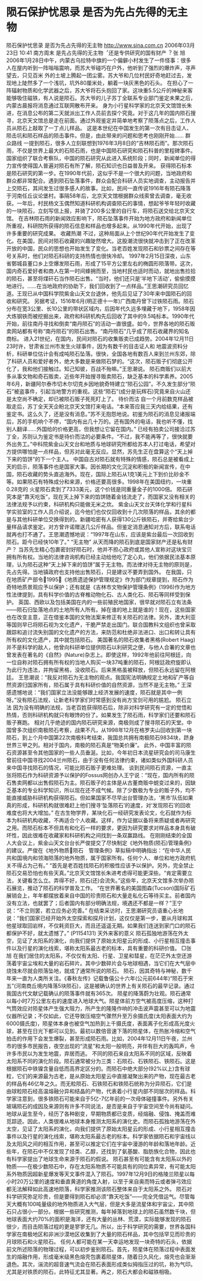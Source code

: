 # 陨石保护忧思录 是否为先占先得的无主物

陨石保护忧思录 是否为先占先得的无主物
http://www.sina.com.cn 2006年03月23日 10:41 南方周末
是先占先得的无主物︐还是专供研究的国有财产︖
张 旭
2006年1月28日中午，内蒙古乌拉特中旗的一个偏僻小村发生了一件怪事：很多人在屋内听到一阵嗡嗡震响，而苏大爷碰巧在户外，他听到了强烈的爆炸声，寻声望去，只见百米
外的土坡上腾起一团尘雾。苏大爷和几位村民好奇地赶过去，发现地上陡然多了一个浅坑，坑外80厘米处，躺着一块灰黑色的石头。
在担心了一阵辐射物质和化学武器之后，苏大爷将石头抱回了家。这块重5.5公斤的神秘来客能够吸住磁铁，有人说是陨石。苏大爷的儿子苏丁全联系专业部门鉴定未果之后，内蒙古晨报将消息通过互联网散布开来。
身为小行星科学家的北京天文馆馆长朱进，在消息公布的第二天就派出工作人员前去探个究竟。对于这几年的国内陨石搜寻，北京天文馆总是走在前面。通过外观鉴定并简单地考察了陨落点之后，工作人员从陨石上敲取了一丁点儿样品。
这是本世纪在中国发生的第一次有目击证人、陨击坑和陨石样品的陨击事件。但是，由此带来的问题和思考也刚刚开始……
群众路线
一提到陨石，很多人立刻联想到1976年3月8日的“吉林陨石雨”。那次陨石雨，不仅是世界上最大的石陨石雨，也是中国陨石研究和陨石科普的里程碑事件。国家组织了联合考察队，中国的陨石研究从此进入系统阶段；同时，新闻单位的得力宣传使得国人普遍对陨石有所了解，陨石知识也日益普及开来。
获得陨石标本是陨石研究的第一步。在1990年代前，这似乎不是一个很大的问题，当地政府和群众都非常配合。遇到陨石坠落事件，群众会配合科研人员实地调查，主动报告并上交陨石，其间发生过很多感人的故事。比如，民间一直传说1916年有陨石降落于河南任丘议论堡村。事隔58年后，北京天文馆根据群众线索曾去调查，毫无收获。一年后，村民杨文玉偶然知道科研机构调查陨石的事情，想起爷爷年轻时收藏的一块陨石，立刻写信上报，并骑了200多公里的自行车，将陨石送交给北京天文馆。
在吉林陨石雨的新闻效应影响下，陨石坠落事件开始为地方政府和新闻单位所重视，科研院所获得的陨石信息和样品也增多起来。从1990年代开始，出现了许多重要的研究成果。
收藏热潮
不过，这种局面从上个世纪90年代开始发生了变化。在美国，民间对陨石收藏的兴趣陡然增大。这股潮流很快就冲击到了正在改革开放的中国，民众的思想也开始发生了变化。当老百姓发现陨石和钞票之间存在等号关系时，他们对陨石科研的支持热情也很快冷却。
1997年2月15日深夜，山东省鄄城县董口乡上空爆发陨石雨，形成了15平方公里左右的椭圆形陨落带。这次，国内奇石爱好者和商人在第一时间蜂拥而至，当地村民也适时而动，就地出售捡拾的陨石，甚至将煤矸石当作陨石出售。“当时，他们还只是‘半地下活动’，偷偷摸摸地进行。……在当地政府的协助下，我们回收到了一点样品。”王思潮研究员回忆道。王现已从中国科学院紫金山天文台退休，他先后见证了30年来中国陨石的回收和研究。
另据考证，1516年6月(明正德十一年)广西南丹曾下过铁陨石雨。陨石分布在宽3公里、长10公里的带状区域内，后因年代久远多埋藏于地下，1958年因大炼钢铁而被挖掘出来，政府和科研机构先后回收了其中的9.5吨标本。1990年代开始，前往南丹寻找和倒卖“南丹陨石”的活动一直很盛。如今，世界各地的陨石贩卖网站都有号称“南丹陨石”的陨石出售。“南丹陨石”几乎成了陨石收藏界的知名
商标。
进入21世纪，在国内，民间对陨石的收集贩卖已成趋势。2004年12月11日23时许，甘肃省兰州市发生火球事件，因为有数千的目击证人和
地震波资料分析，科研单位估计会有成吨陨石坠落。很快，全国各地有数百人来到兰州东郊，除了科研人员和爱好者外，绝大多数是来做陨石梦的。“这次，陨石贩子们彻底公开化了，我和他们接触过。知己知彼，百战不殆嘛。”王思潮说。
陨石商贩们以前大多从事文物和奇石贩卖，近些年开始搜寻贩卖陨石，缺乏基本的科学素养。2005年6月，新疆阿尔泰市切木尔切克乡因地貌奇特建立“陨石公园”。不久发生部分“陨石”被盗事件，引起当地警方的重视。这些“陨石”(成分是玩辉石)究竟来自火山还是太空尚不确定，却已被陨石贩子死死盯上了。
待价而沽
自一个月前数克样品被取走后，苏丁全天天企盼北京天文馆打来电话。“本来答应我三天内给结果，还有鉴定书。这么久了，还是没有消息。”苏不无抱怨地说。初鉴为陨石的消息见诸报端后，苏的手机响个不停，“国内有出几十万的。还有国外的电话，我也听不懂，找别人翻译……外国给的价格更高，但我想让它留在国内。”
已经有拍卖公司接洽过苏丁全，苏则认为鉴定书是待价而沽的必要条件。“不过，我不能再等了，很快就要外出务工。”中科院紫金山天文台和地质与地球研究所都给苏本人打过电话，希望对方提供哪怕是一点样品，但苏对此毫无反应。显然，苏先生正在盘算这个“天上掉下来的馅饼”的下一个主人。
中国自古对陨石就有特殊的情感，陨石总是被看成上天的启示，陨落事件也是国家大事。因长期的文化沉淀和积极的新闻宣传，在中国，陨石收藏的势头直追海外。现在，国际上陨石从1克1美元上下到价比砂金不等。如果陨石有特殊成分和来源，价格还要高很多。1998年在美国纽约，一块重0.28克的
火星陨石卖到了7333美元，这个价钱是同重量金子的1000倍。
陨石研究本是“靠天吃饭”，现在天上掉下来的馅饼随着金钱流走了，而国家又没有相关的法律法规予以约束，科研机构只能做无米之炊。
紫金山天文台天体化学和行星科学实验室的工作人员介绍说，迄今他们也仅仅回收到十几次陨落的样品，其余的都是与其他科研单位交换得到的。新疆哈密有人获得130公斤铁陨石，并寄给紫台少量样品请求鉴定。对方曾许诺赠送几公斤样品。但鉴定消息通知对方后，联系电话就再也打不通了。王思潮遗憾地说：“1997年在山东，应该是紫台最后一次回收到陨石。距今已经快10年了。”
“无主物”
从天而降的陨石到底是国家财产还是私有财产？
当苏先生精心包裹密封好陨石时，他并不担心政府或其他人宣称对这块宝贝拥有所有权。当地的法律咨询机构已经主动给他吃了定心丸，他们依据民法基本原理，认为陨石这种“天上掉下来的馅饼”属于无主物。而法律对待无主物的原则是，先占先得。当地镇政府也支持他出售陨石，只是建议不要弄到国外。
在我国，只在地质矿产部令1995《地质遗迹保护管理规定》作为部门规章提到，陨石作为奇特地质景观应予以保护；还有就是《吉林市文物保护管理条例》(1996)作为地方性法律提到，具有科学价值的古脊椎动物化石、古人类化石、陨石等同样受到保护。
英国、西欧以及包括美国在内的一些前殖民地国家，很早就对陨石立有法条——陨石归坠落地点的土地所有人所有。掉在谁的地上就是谁的！现在，这些国家也在改变主意，正在借鉴本国的文物法案来修正有关陨石的法律。另外，澳大利亚等国则早已将陨石视为文化遗产，干脆严禁走出国门。联合国教科文组织也曾采取跟踪和追讨流失别国的文化遗产的方法，来防范和杜绝非法进口、出口和转让具有所有权的文化遗产，其中就包括陨石。
美国著名的陨石收集者黑格(Robert Haag)并不是科学的敌人，他曾向科研单位提供陨石以利研究之便，与他人合署的文章也曾发表在著名的《自然》(Nature)杂志上。即使这样，1992年他前往阿根廷，向一位自称对陨石拥有所有权的当地人购买一块37吨重的陨石，阿根廷政府旋即认为此行为违法，并拘留黑格，没收陨石。后来黑格虽被释放，但陨石永远留在阿根廷。
王思潮说：“我反对陨石为无主物的观点。我国宪法明确规定土地和矿产等自然资源归国家所有，陨石属于具有科研价值的自然资源，当然不是无主物。”
王深感遗憾地说：“我们国家立法没能够跟上经济发展的速度，陨石就是其中一例呀。”没有陨石法规，让新老科学家们时常感到没有尚方宝剑可用的尴尬。
陨石立法
因为没有明确的法规，当老百姓获得陨石后，除非对科学研究有一定的觉悟和热情，否则科研机构就只有眼馋的份了。如果发生了陨石雨，科学家们还要和陨石贩子赛跑。
相对几乎绝迹的国内陨石研究来源，南极则成了搜寻陨石的天堂。中国曾多次组织南极陨石考察，战果不凡，从1998年12月在格罗夫山回收到第一块陨石，到上个月中国第22次南极科考结束，我国总共拥有南极陨石9834块，跻身世界三甲之列。相对于国内，南极的陨石真是“物美价廉”。
此外，中国丰富的陨石资源甚至令其他国家的一些人员垂涎。比如，今年初日本流星研究会的司马康生曾前往中国寻找2004兰州陨石，由于没有任何法律约束，诸如类似外国科研人员来中国寻找陨石的情况，可能比陨石贩子更难处理。
谈到民间陨石资源，一直主张将陨石作为科研资源予以保护的Fossus网创办人王宁说：“现在，国内所有的陨石售卖网都以出售假陨石为主。陨石贩子的主体是从古董商贩中蜕变过来的，因缺乏基本的专业科学知识，所以现在还不成气候。除了少数极为专业的贩子外，均不能直接威胁科研机构获得陨石。但如果国家不尽早出台管理办法，‘黑市’队伍如果真的形成，科研机构就很难赶上他们搜寻‘坠落陨石’的速度，对‘发现陨石’的回收难度也将大大增加。”
在古生物学界，某块化石一经研究发表论文，化石就作为标本为科研机构收藏，不再适合个人收藏。这样，作为证据以备将来质疑或者再研究之用。而陨石标本不但具有和化石一样的要求，更因为研究要求对样品本身具有破坏性，因此很难在收藏家和科研机构之间找到一条双赢路线。
在刚刚结束的全国人大会议上，紫金山天文台台长严俊提交了尽快制定《地外物质(陨石)管理条例》的建议。严俊在《地外物质陨石　管理条例》草拟稿中明确指出：“在中华人民共和国境内和领海陨落的地外物质，属于国家所有。任何个人、单位和地方政府机关不得占为己有。”
“首先是老百姓找陨石的积极性应该予以保护。另外，完全禁止陨石交易恐怕也有些天真。”北京天文馆馆长朱进考虑得可能更深些。“肯定需要立法，关键看怎么立。弄得不好，陨石(还)会流失。”这些年，北京天文馆多次举办陨石展览，推动了陨石的科学普及工作。
“在世界著名的美国图森(Tucson)国际矿石展销会上，年年都摆放着来自中国的珍贵陨石和大量走私化石等待买主。前者国内没有立法，也就罢了；后者国内有部分明确法规，境遇还不都是一样？”王宁说：“不立则罢，若立应务必完善。”
在结束采访时，王思潮研究员语重心长地说：“我们国家已经开始外太空探索和探月计划，这仅仅是第一步，要从月球和其他星球取回岩样，不仅耗资巨大，而且还遥遥无期。如果我们连送到家门口的陨石都保护不好，就太遗憾了。” (P1154131)
天外来客的意义
陨石孤独地游荡在外太空，见证了太阳系的演化，向我们提供了原始太阳星云的形成、小行星相互撞击事件以及行星的演化线索，堪称太阳系最古老的标本，具有重要的科研价值。
□张 旭
在我们居住的太阳系，不仅仅有太阳、行星、卫星和彗星，在茫茫外太空还游荡着宇宙尘埃和大量的岩石碎片。其中少数碎片会与地球相遇，当它们在大气层中烧蚀未尽就会陨落坠地，就成了通常所说的陨石。
陨石，因其奇特与神秘，数千年来一直为人类所关注。《春秋左传》记载鲁僖公十六年(公元前644年)“陨石于宋五”(河南商丘境内降落5块陨石)，这是被确认的世界上有关陨石的最早记录。通过我国古代文献记载确认的陨落事件就有365次。
陨星的降落蔚为壮观。陨石通常以每小时7万公里左右的速度进入地球大气。陨星体前方空气被高度压缩，这种打气筒效应对陨星体产生强大阻力，所产生的隆隆作响的冲击波声震甚至可以为地震仪器所记录；不仅如此，它还导致压缩空气骤然升至万余摄氏度(太阳表面大约为6000摄氏度)，陨星体本身也被空气加热到上千摄氏度，表面离子化形成高光度火球，甚至在日光下都可以见到。最初以数倍音速下落的陨星体，在热胀冷缩和空气拍击的作用下会发生爆裂，甚至形成陨石雨。比如，2004年12月11日午夜，兰州市的很多市民报告，夜空出现的“流星”和太阳一般明亮，并伴有巨大的轰鸣声，令许多市民以为发生地震，弃居而逃。
不同的陨石来自太阳系不同的区域，反映着太阳系不同的演化阶段。陨石通常被分为三类：石陨石、石铁陨石、铁陨石。这是根据陨石中铁镍含量自低而高界定区分的。而陨石中绝大部分(92%以上)含有球粒，它们的来源最为古老，是从原始太阳星云中直接凝聚出来的产物，现在最古老的样品有46亿年之久。而无粒陨石、石铁陨石和铁陨石统称为分异陨石，它们是由球粒陨石经高温熔融分异和结晶的产物，代表着小行星内部不同层次的样品。科学家注意到，很多铁陨石可能来自于5亿-7亿年前的一次母体碰撞事件。另外有关玻璃陨石的成因及来源则有许多不同说法，是否是来自于宇宙空间至今尚有疑问。
地球从诞生至今，经历了各种剧变，早期物质都已变质，经熔融、侵蚀、掩盖而难觅踪迹。因此，人类很难从地球本身推测太阳系的演化史。而陨石孤独地游荡在外太空，见证了太阳系的演化，向我们提供了原始太阳星云的形成、小行星相互撞击事件以及行星的演化线索，堪称太阳系最古老的标本。科学家依据陨石和宇宙线以及太阳风之间的相互作用，甚至可以推定它们在宇宙中漫游的年龄和落地年龄。近些年，在陨石中不仅发现了烃类、乙醇，还找到了氨基酸、脂肪族化合物，因此也有科学家提出了地球生命来源于陨石的假说。
陨石甚至有可能含有太阳系以外的物质——在极少数陨石中，存在太阳系物质不可能具有的同位素异常，有可能太阳系外物质因超新星爆发等天文事件混入了陨石。1997年12月9日的格陵兰陨星以每小时20万公里的速度和垂直黄道的角度入射，以至于来自奥而特云或者弹弓效应都无法解释如此高速地陨落，科学家推测该陨石整体来自于太阳系之外。
陨石对科学研究弥足珍贵，但是要得到陨石却必须“靠天吃饭”——完全凭借运气。尽管每天大概有100吨量级的地外物质进入大气层，但是大多是流星体和宇宙尘，其中陨石只占很小一部分。根据一些研究推测，每年掉落到地球上的陨石虽然数千块，但地球表面大约70%的面积是海洋，还有大量的丛林、荒漠，实际能够发现的陨石很少，而目击陨落过程的更是寥寥无几。所以，出于科学研究的需要，世界各国科学家在南极地区和非洲沙漠地区收集到了大量的陨石样品，其中包括罕见而珍贵的月球陨石和火星陨石。
任何人都可能在某一天幸运地发现一块奇特的石头，依据前文所述陨落的物理过程，可以初步鉴别陨石。首先，陨星体在陨落过程中表面发生的熔融作用，形成毫米级黑色熔壳包裹着陨星体，随着日久风化，熔壳也会渐渐退色。其次，湍流的超音速气流会在陨石表面形成类似拇指压过的坑，称为气印。尤其是对铁质的陨石，此特征尤其显著。再之，陨石大都会和磁铁相吸。

